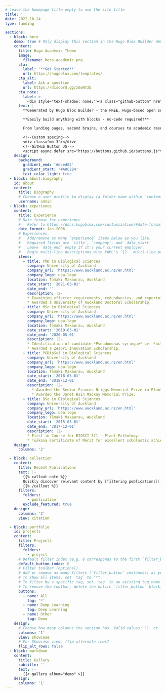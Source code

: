 ```yaml
---
# Leave the homepage title empty to use the site title
title: ''
date: 2022-10-24
type: landing

sections:
  - block: hero
    demo: true # Only display this section in the Hugo Blox Builder demo site
    content:
      title: Hugo Academic Theme
      image:
        filename: hero-academic.png
      cta:
        label: '**Get Started**'
        url: https://hugoblox.com/templates/
      cta_alt:
        label: Ask a question
        url: https://discord.gg/z8wNYzb
      cta_note:
        label: >-
          <div style="text-shadow: none;"><a class="github-button" href="https://github.com/HugoBlox/hugo-blox-builder" data-icon="octicon-star" data-size="large" data-show-count="true" aria-label="Star">Star Hugo Blox Builder</a></div><div style="text-shadow: none;"><a class="github-button" href="https://github.com/HugoBlox/theme-academic-cv" data-icon="octicon-star" data-size="large" data-show-count="true" aria-label="Star">Star the Academic template</a></div>
      text: |-
        **Generated by Hugo Blox Builder - the FREE, Hugo-based open source website builder trusted by 500,000+ sites.**

        **Easily build anything with blocks - no-code required!**

        From landing pages, second brains, and courses to academic resumés, conferences, and tech blogs.

        <!--Custom spacing-->
        <div class="mb-3"></div>
        <!--GitHub Button JS-->
        <script async defer src="https://buttons.github.io/buttons.js"></script>
    design:
      background:
        gradient_end: '#dced82'
        gradient_start: '#A8C224'
        text_color_light: true
  - block: about.biography
    id: about
    content:
      title: Biography
      # Choose a user profile to display (a folder name within `content/authors/`)
      username: admin
  - block: experience
    content:
      title: Experience
      # Date format for experience
      #   Refer to https://docs.hugoblox.com/customization/#date-format
      date_format: Jan 2006
      # Experiences.
      #   Add/remove as many `experience` items below as you like.
      #   Required fields are `title`, `company`, and `date_start`.
      #   Leave `date_end` empty if it's your current employer.
      #   Begin multi-line descriptions with YAML's `|2-` multi-line prefix.
      items:
        - title: PhD in Biological Sciences
          company: University of Auckland
          company_url: 'https://www.auckland.ac.nz/en.html'
          company_logo: uoa-logo
          location: Tāmaki Makaurau, Auckland
          date_start: '2021-03-01'
          date_end: ''
          description: |2-
          * Examining effector requirements, redundancies, and repertoire refinement in the emergent kiwifruit pathogen *Pseudomonas syringae* pv. *actinidiae*.
          * Awarded a University of Auckland Doctoral Scholarship.    
        - title: MSc in Biological Sciences
          company: University of Auckland
          company_url: 'https://www.auckland.ac.nz/en.html'
          company_logo: uoa-logo
          location: Tāmaki Makaurau, Auckland
          date_start: '2019-03-01'
          date_end: '2020-05-01'
          description: |2-
          * Identification of candidate *Pseudomonas syringae* pv. *actinidiae* effectors that trigger resistance in *Actinidia arguta*.
          * Awarded a Zespri Innovation Scholarship.
        - title: PGDipSci in Biological Sciences
          company: University of Auckland
          company_url: 'https://www.auckland.ac.nz/en.html'
          company_logo: uoa-logo
          location: Tāmaki Makaurau, Auckland
          date_start: '2018-03-01'
          date_end: '2018-12-01'  
          description: |2-
            * Awarded the Senior Frances Briggs Memorial Prize in Plant Sciences.
            * Awarded the Janet Bain Mackay Memorial Prize.
        - title: BSc in Biological Sciences
          company: University of Auckland
          company_url: 'https://www.auckland.ac.nz/en.html'
          company_logo: uoa-logo
          location: Tāmaki Makaurau, Auckland
          date_start: '2015-03-01'
          date_end: '2017-12-01' 
          description: |2-
          * First in Course for BIOSCI 321 - Plant Pathology.
          * Tuākana Certificate of Merit for excellent scholastic achievement in STATS 201.
    design:
      columns: '2'

  - block: collection
    content:
      title: Recent Publications
      text: |-
        {{% callout note %}}
        Quickly discover relevant content by [filtering publications](./publication/).
        {{% /callout %}}
      filters:
        folders:
          - publication
        exclude_featured: true
    design:
      columns: '2'
      view: citation

  - block: portfolio
    id: projects
    content:
      title: Projects
      filters:
        folders:
          - project
      # Default filter index (e.g. 0 corresponds to the first `filter_button` instance below).
      default_button_index: 0
      # Filter toolbar (optional).
      # Add or remove as many filters (`filter_button` instances) as you like.
      # To show all items, set `tag` to "*".
      # To filter by a specific tag, set `tag` to an existing tag name.
      # To remove the toolbar, delete the entire `filter_button` block.
      buttons:
        - name: All
          tag: '*'
        - name: Deep Learning
          tag: Deep Learning
        - name: Other
          tag: Demo
    design:
      # Choose how many columns the section has. Valid values: '1' or '2'.
      columns: '1'
      view: showcase
      # For Showcase view, flip alternate rows?
      flip_alt_rows: false
  - block: markdown
    content:
      title: Gallery
      subtitle: ''
      text: |-
        {{< gallery album="demo" >}}
    design:
      columns: '1'
---
```

